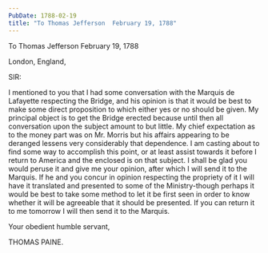 ```yaml
---
PubDate: 1788-02-19
title: "To Thomas Jefferson  February 19, 1788"
---
```


   To Thomas Jefferson  February 19, 1788

   London, England,

   SIR:

   I mentioned to you that I had some conversation with the Marquis de
   Lafayette respecting the Bridge, and his opinion is that it would be best
   to make some direct proposition to which either yes or no should be given.
   My principal object is to get the Bridge erected because until then all
   conversation upon the subject amount to but little. My chief expectation
   as to the money part was on Mr. Morris but his affairs appearing to be
   deranged lessens very considerably that dependence. I am casting about to
   find some way to accomplish this point, or at least assist towards it
   before I return to America and the enclosed is on that subject. I shall be
   glad you would peruse it and give me your opinion, after which I will send
   it to the Marquis. If he and you concur in opinion respecting the
   propriety of it I will have it translated and presented to some of the
   Ministry-though perhaps it would be best to take some method to let it be
   first seen in order to know whether it will be agreeable that it should be
   presented. If you can return it to me tomorrow I will then send it to the
   Marquis.

   Your obedient humble servant,

   THOMAS PAINE.


